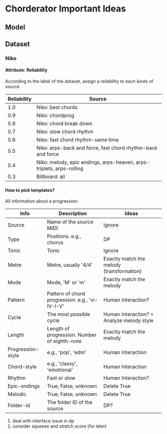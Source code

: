 # Chorderator Important Ideas

## Model

## Dataset

### Niko

#### Attribute: Reliability

According to the label of the dataset, assign a reliability to each kinds of source.

| Reliability | Source                                                       |
| ----------- | ------------------------------------------------------------ |
| 1.0         | Niko: best chords                                            |
| 0.9         | Niko: chordprog                                              |
| 0.8         | Niko: chord break down                                       |
| 0.7         | Niko: slow chord rhythm                                      |
| 0.6         | Niko: fast chord rhythm-same time                            |
| 0.5         | Niko: arps-back and force, fast chord rhythm-back and force  |
| 0.4         | Niko: melody, epic endings, arps-heaven, arps-triplets, arps-rolling |
| 0.3         | Billboard: all                                               |

#### How to pick templates?

All information about a progression:

| Info              | Description                                     | Ideas                                     |
| ----------------- | ----------------------------------------------- | ----------------------------------------- |
| Source            | Name of the source MIDI                         | Ignore                                    |
| Type              | Positions. e.g., chorus                         | DP                                        |
| Tonic             | Tonic                                           | Ignore                                    |
| Metre             | Metre, usually '4/4'                            | Exactly match the melody (transformation) |
| Mode              | Mode, 'M' or 'm'                                | Exactly match the melody                  |
| Pattern           | Pattern of chord progression. e.g., 'vi-IV-I-V' | Human Interaction?                        |
| Cycle             | The most possible cycle                         | Human Interaction? + Analyze melody style |
| Length            | Length of progression. Number of eighth-note    | Exactly match the melody                  |
| Progression-style | e.g., 'pop', 'edm'                              | Human Interaction                         |
| Chord-style       | e.g., 'classy', 'emotional'                     | Human Interaction                         |
| Rhythm            | Fast or slow                                    | Human Interaction?                        |
| Epic-endings      | True, False, unknown                            | Delete True                               |
| Melodic           | True, False, unknown                            | Delete True                               |
| Folder-id         | The folder ID of the source                     | DP?                                       |


1. deal with interface issue in dp
2. consider squeeze and stretch score (for later)

